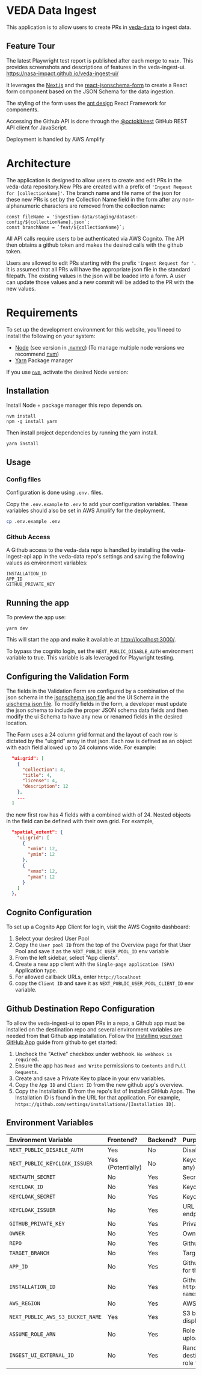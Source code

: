 # VEDA Data Ingest

This application is to allow users to create PRs in [veda-data](https://github.com/NASA-IMPACT/veda-data) to ingest data.

## Feature Tour

The latest Playwright test report is published after each merge to `main`. This provides screenshots and descriptions of features in the veda-ingest-ui.
https://nasa-impact.github.io/veda-ingest-ui/

It leverages the [Next.js](https://nextjs.org/) and the [react-jsonschema-form](https://github.com/rjsf-team/react-jsonschema-form) to create a React form component based on the JSON Schema for the data ingestion.

The styling of the form uses the [ant design](https://ant.design/) React Framework for components.

Accessing the Github API is done through the [@octokit/rest](https://github.com/octokit/rest.js) GitHub REST API client for JavaScript.

Deployment is handled by AWS Amplify

# Architecture

The application is designed to allow users to create and edit PRs in the veda-data repository.New PRs are created with a prefix of `'Ingest Request for [collectionName]'`. The branch name and file name of the json for these new PRs is set by the Collection Name field in the form after any non-alphanumeric characters are removed from the collection name:

```
const fileName = 'ingestion-data/staging/dataset-config/${collectionName}.json`;
const branchName = `feat/${collectionName}`;
```

All API calls require users to be authenticated via AWS Cognito. The API then obtains a github token and makes the desired calls with the github token.

Users are allowed to edit PRs starting with the prefix `'Ingest Request for '`. It is assumed that all PRs will have the appropriate json file in the standard filepath. The existing values in the json will be loaded into a form. A user can update those values and a new commit will be added to the PR with the new values.

# Requirements

To set up the development environment for this website, you'll need to install the following on your system:

- [Node](http://nodejs.org/) (see version in [.nvmrc](../.nvmrc)) (To manage multiple node versions we recommend [nvm](https://github.com/creationix/nvm))
- [Yarn](https://yarnpkg.com/) Package manager

If you use [`nvm`](https://github.com/creationix/nvm), activate the desired Node version:

## Installation

Install Node + package manager this repo depends on.

```
nvm install
npm -g install yarn
```

Then install project dependencies by running the yarn install.

```
yarn install
```

## Usage

### Config files

Configuration is done using `.env.` files.

Copy the `.env.example` to `.env` to add your configuration variables.
These variables should also be set in AWS Amplify for the deployment.

```sh
cp .env.example .env
```

### Github Access

A Github access to the veda-data repo is handled by installing the veda-ingest-api app in the veda-data repo's settings and saving the following values as environment variables:

```
INSTALLATION_ID
APP_ID
GITHUB_PRIVATE_KEY
```

## Running the app

To preview the app use:

```
yarn dev
```

This will start the app and make it available at <http://localhost:3000/>.

To bypass the cognito login, set the `NEXT_PUBLIC_DISABLE_AUTH` environment variable to true. This variable is als leveraged for Playwright testing.

## Configuring the Validation Form

The fields in the Validation Form are configured by a combination of the json schema in the [jsonschema.json file](FormSchemas/jsonschema.json) and the UI Schema in the [uischema.json file](FormSchemas/uischema.json). To modify fields in the form, a developer must update the json schema to include the proper JSON schema data fields and then modify the ui Schema to have any new or renamed fields in the desired location.

The Form uses a 24 column grid format and the layout of each row is dictated by the "ui:grid" array in that json. Each row is defined as an object with each field allowed up to 24 columns wide. For example:

```json
  "ui:grid": [
    {
      "collection": 4,
      "title": 4,
      "license": 4,
      "description": 12
    },
    ...
  ]
```

the new first row has 4 fields with a combined width of 24. Nested objects in the field can be defined with their own grid. For example,

```json
  "spatial_extent": {
    "ui:grid": [
      {
        "xmin": 12,
        "ymin": 12
      },
      {
        "xmax": 12,
        "ymax": 12
      }
    ]
  },
```

## Cognito Configuration

To set up a Cognito App Client for login, visit the AWS Cognito dashboard:

1. Select your desired User Pool
2. Copy the `User pool ID` from the top of the Overview page for that User Pool and save it as the `NEXT_PUBLIC_USER_POOL_ID` env variable
3. From the left sidebar, select "App clients".
4. Create a new app client with the `Single-page application (SPA)` Application type.
5. For allowed callback URLs, enter `http://localhost`
6. copy the `Client ID` and save it as `NEXT_PUBLIC_USER_POOL_CLIENT_ID` env variable.

## Github Destination Repo Configuration

To allow the veda-ingest-ui to open PRs in a repo, a Github app must be installed on the destination repo and several environment variables are needed from that Github app installation. Follow the [Installing your own GitHub App](https://docs.github.com/en/apps/using-github-apps/installing-your-own-github-app) guide from github to get started:

1. Uncheck the "Active" checkbox under webhook. `No webhook is required.`
2. Ensure the app has `Read and Write` permissions to `Contents` and `Pull Requests`.
3. Create and save a Private Key to place in your env variables.
4. Copy the `App ID` and `Client ID` from the new github app's overview.
5. Copy the Installation ID from the repo's list of Installed GitHub Apps. The Installation ID is found in the URL for that application. For example, `https://github.com/settings/installations/[Installation ID]`.

## Environment Variables

| Environment Variable             | Frontend?         | Backend? | Purpose                                                                                                                   |
| :------------------------------- | :---------------- | :------- | :------------------------------------------------------------------------------------------------------------------------ |
| `NEXT_PUBLIC_DISABLE_AUTH`       | Yes               | No       | Disable authentication for testing.                                                                                       |
| `NEXT_PUBLIC_KEYCLOAK_ISSUER`    | Yes (Potentially) | No       | Keycloak realm URL (for direct frontend calls, if any).                                                                   |
| `NEXTAUTH_SECRET`                | No                | Yes      | Secret for encrypting NextAuth.js data.                                                                                   |
| `KEYCLOAK_ID`                    | No                | Yes      | Keycloak Client ID for your application.                                                                                  |
| `KEYCLOAK_SECRET`                | No                | Yes      | Keycloak Client Secret for your application.                                                                              |
| `KEYCLOAK_ISSUER`                | No                | Yes      | URL to your Keycloak realm's OIDC discovery endpoint or realm URL.                                                        |
| `GITHUB_PRIVATE_KEY`             | No                | Yes      | Private Key for Pull Request destination repo                                                                             |
| `OWNER`                          | No                | Yes      | Owner of Github destination repo                                                                                          |
| `REPO`                           | No                | Yes      | Github destination repo                                                                                                   |
| `TARGET_BRANCH`                  | No                | Yes      | Target branch for pull request                                                                                            |
| `APP_ID`                         | No                | Yes      | Github App ID found on the Github settings page for the app.                                                              |
| `INSTALLATION_ID`                | No                | Yes      | Github App's Installation ID found at `https://github.com/organizations/<Organization-name>/settings/installations/<ID>`. |
| `AWS_REGION`                     | No                | Yes      | AWS Region used for S3 uploads                                                                                            |
| `NEXT_PUBLIC_AWS_S3_BUCKET_NAME` | Yes               | Yes      | S3 bucket used for S3 uploads. Bucket name is displayed on the front end.                                                 |
| `ASSUME_ROLE_ARN`                | No                | Yes      | Role in destination account assumed for S3 uploads.                                                                       |
| `INGEST_UI_EXTERNAL_ID`          | No                | Yes      | Random string used by VEDA Ingest UI and destination account for added security of assume role for S3 uploads.            |
